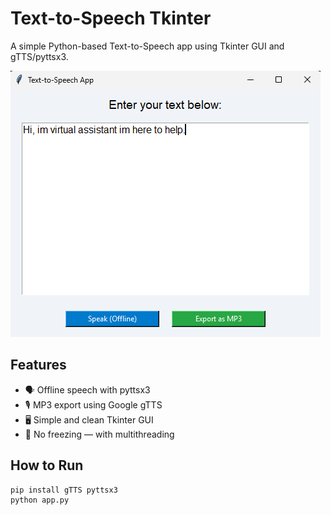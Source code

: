 # Text-to-Speech Tkinter

A simple Python-based Text-to-Speech app using Tkinter GUI and gTTS/pyttsx3.

![App Screenshot](tts.png)

## Features

- 🗣️ Offline speech with pyttsx3
- 🎙️ MP3 export using Google gTTS
- 🖥️ Simple and clean Tkinter GUI
- 🚫 No freezing — with multithreading

## How to Run

```bash
pip install gTTS pyttsx3
python app.py
